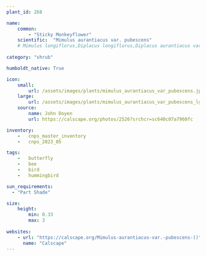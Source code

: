 ```yaml
---
plant_id: 268 

name: 
    common: 
        - "Sticky Monkeyflower"    
    scientific:  "Mimulus aurantiacus var. pubescens"
    # Mimulus longiflorus,Diplacus longiflorus,Diplacus aurantiacus var. pubescens
    
category: "shrub"

humboldt_native: True

icon: 
    small: 
        url: /assets/images/plants/mimulus_aurantiacus_var_pubescens.jpg 
    large: 
        url: /assets/images/plants/mimulus_aurantiacus_var_pubescens_lg.jpg 
    source: 
        name: John Doyen 
        url: https://calscape.org/photos/2526?srchcr=sc640c07a7960fc 

inventory: 
    -   cnps_master_inventory
    -   cnps_2023_05 

tags:
    -   butterfly
    -   bee
    -   bird
    -   hummingbird 

sun_requirements:
  - "Part Shade"

size:
    height: 
        min: 0.33 
        max: 3
 
websites: 
    - url: "https://calscape.org/Mimulus-aurantiacus-var.-pubescens-()"
      name: "Calscape"
---
```









